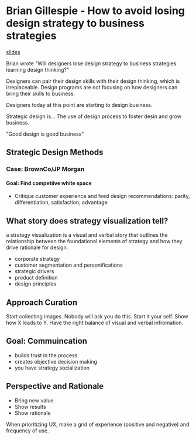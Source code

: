 # Brian Gillespie - How to avoid losing design strategy to business strategies
[slides](http://www.slideshare.net/UXSTRAT/ux-strat-2014-brian-gillespie)

Brian wrote "Will designers lose design strategy to business strategies learning design thinking?"

Designers can pair their design skills with their design thinking, which is irreplaceable. Design programs are not focusing on how designers can bring their skills to business. 

Designers today at this point are starting to design business. 

Strategic design is…
The use of design process to foster desin and grow business. 

"Good design is good business"

## Strategic Design Methods

### Case: BrownCo/JP Morgan

#### Goal: Find competiive white space
- Critique customer experience and feed design recommendations: parity, differentiation, satisfaction, advantage

## What story does strategy visualization tell?
a strategy visualization is a visual and verbal story that outlines the relationship between the foundational elements of strategy and how they drive rationale for design.
- corporate strategy
- customer segmentation and personifications
- strategic drivers
- product definition
- design principles

## Approach Curation
Start collecting images. Nobody will ask you do this. Start it your self. Show how X leads to Y. Have the right balance of visual and verbal infromation. 

## Goal: Commuincation
- builds trust in the process
- creates objective decision making
- you have strategy socialization

## Perspective and Rationale
- Bring new value
- Show results
- Show rationale

When prioritizing UX, make a grid of experience (positive and negative) and frequency of use. 